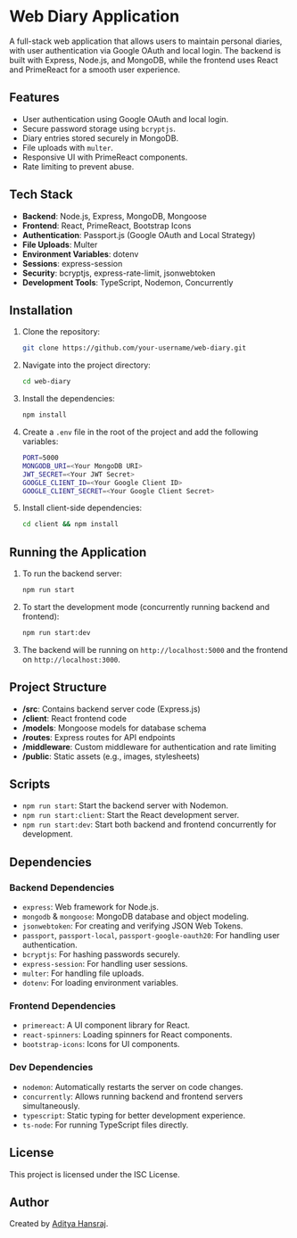 # Web Diary Application

A full-stack web application that allows users to maintain personal diaries, with user authentication via Google OAuth and local login. The backend is built with Express, Node.js, and MongoDB, while the frontend uses React and PrimeReact for a smooth user experience.

## Features

- User authentication using Google OAuth and local login.
- Secure password storage using `bcryptjs`.
- Diary entries stored securely in MongoDB.
- File uploads with `multer`.
- Responsive UI with PrimeReact components.
- Rate limiting to prevent abuse.

## Tech Stack

- **Backend**: Node.js, Express, MongoDB, Mongoose
- **Frontend**: React, PrimeReact, Bootstrap Icons
- **Authentication**: Passport.js (Google OAuth and Local Strategy)
- **File Uploads**: Multer
- **Environment Variables**: dotenv
- **Sessions**: express-session
- **Security**: bcryptjs, express-rate-limit, jsonwebtoken
- **Development Tools**: TypeScript, Nodemon, Concurrently

## Installation

1. Clone the repository:
    ```bash
    git clone https://github.com/your-username/web-diary.git
    ```
2. Navigate into the project directory:
    ```bash
    cd web-diary
    ```

3. Install the dependencies:
    ```bash
    npm install
    ```

4. Create a `.env` file in the root of the project and add the following variables:
    ```bash
    PORT=5000
    MONGODB_URI=<Your MongoDB URI>
    JWT_SECRET=<Your JWT Secret>
    GOOGLE_CLIENT_ID=<Your Google Client ID>
    GOOGLE_CLIENT_SECRET=<Your Google Client Secret>
    ```

5. Install client-side dependencies:
    ```bash
    cd client && npm install
    ```

## Running the Application

1. To run the backend server:
    ```bash
    npm run start
    ```

2. To start the development mode (concurrently running backend and frontend):
    ```bash
    npm run start:dev
    ```

3. The backend will be running on `http://localhost:5000` and the frontend on `http://localhost:3000`.

## Project Structure

- **/src**: Contains backend server code (Express.js)
- **/client**: React frontend code
- **/models**: Mongoose models for database schema
- **/routes**: Express routes for API endpoints
- **/middleware**: Custom middleware for authentication and rate limiting
- **/public**: Static assets (e.g., images, stylesheets)

## Scripts

- `npm run start`: Start the backend server with Nodemon.
- `npm run start:client`: Start the React development server.
- `npm run start:dev`: Start both backend and frontend concurrently for development.

## Dependencies

### Backend Dependencies

- `express`: Web framework for Node.js.
- `mongodb` & `mongoose`: MongoDB database and object modeling.
- `jsonwebtoken`: For creating and verifying JSON Web Tokens.
- `passport`, `passport-local`, `passport-google-oauth20`: For handling user authentication.
- `bcryptjs`: For hashing passwords securely.
- `express-session`: For handling user sessions.
- `multer`: For handling file uploads.
- `dotenv`: For loading environment variables.

### Frontend Dependencies

- `primereact`: A UI component library for React.
- `react-spinners`: Loading spinners for React components.
- `bootstrap-icons`: Icons for UI components.

### Dev Dependencies

- `nodemon`: Automatically restarts the server on code changes.
- `concurrently`: Allows running backend and frontend servers simultaneously.
- `typescript`: Static typing for better development experience.
- `ts-node`: For running TypeScript files directly.

## License

This project is licensed under the ISC License.

## Author

Created by [Aditya Hansraj](https://github.com/your-username).
